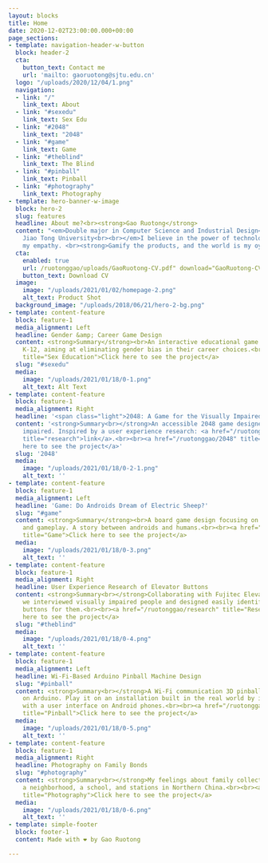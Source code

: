 ```yaml
---
layout: blocks
title: Home
date: 2020-12-02T23:00:00.000+00:00
page_sections:
- template: navigation-header-w-button
  block: header-2
  cta:
    button_text: Contact me
    url: 'mailto: gaoruotong@sjtu.edu.cn'
  logo: "/uploads/2020/12/04/1.png"
  navigation:
  - link: "/"
    link_text: About
  - link: "#sexedu"
    link_text: Sex Edu
  - link: "#2048"
    link_text: "2048"
  - link: "#game"
    link_text: Game
  - link: "#theblind"
    link_text: The Blind
  - link: "#pinball"
    link_text: Pinball
  - link: "#photography"
    link_text: Photography
- template: hero-banner-w-image
  block: hero-2
  slug: features
  headline: About me?<br><strong>Gao Ruotong</strong>
  content: "<em>Double major in Computer Science and Industrial Design<br>Shanghai
    Jiao Tong University<br><br></em>I believe in the power of technology. I cherish
    my empathy. <br><strong>Gamify the products, and the world is my oyster.</strong>"
  cta:
    enabled: true
    url: /ruotonggao/uploads/GaoRuotong-CV.pdf" download="GaoRuotong-CV.pdf
    button_text: Download CV
  image:
    image: "/uploads/2021/01/02/homepage-2.png"
    alt_text: Product Shot
  background_image: "/uploads/2018/06/21/hero-2-bg.png"
- template: content-feature
  block: feature-1
  media_alignment: Left
  headline: Gender &amp; Career Game Design
  content: <strong>Summary</strong><br>An interactive educational game designed for
    K-12, aiming at eliminating gender bias in their career choices.<br><br><a href="/ruotonggao/gender"
    title="Sex Education">Click here to see the project</a>
  slug: "#sexedu"
  media:
    image: "/uploads/2021/01/18/0-1.png"
    alt_text: Alt Text
- template: content-feature
  block: feature-1
  media_alignment: Right
  headline: '<span class="light">2048: A Game for the Visually Impaired</span>'
  content: '<strong>Summary<br></strong>An accessible 2048 game designed for the visually
    impaired. Inspired by a user experience research: <a href="/ruotonggao/#theblind"
    title="research">link</a>.<br><br><a href="/ruotonggao/2048" title="2048">Click
    here to see the project</a>'
  slug: '2048'
  media:
    image: "/uploads/2021/01/18/0-2-1.png"
    alt_text: ''
- template: content-feature
  block: feature-1
  media_alignment: Left
  headline: 'Game: Do Androids Dream of Electric Sheep?'
  slug: "#game"
  content: <strong>Summary</strong><br>A board game design focusing on concept design
    and gameplay. A story between androids and humans.<br><br><a href="https://ifatess.life/ruotonggao/game"
    title="Game">Click here to see the project</a>
  media:
    image: "/uploads/2021/01/18/0-3.png"
    alt_text: ''
- template: content-feature
  block: feature-1
  media_alignment: Right
  headline: User Experience Research of Elevator Buttons
  content: <strong>Summary<br></strong>Collaborating with Fujitec Elevator Company,
    we interviewed visually impaired people and designed easily identifiable elevator
    buttons for them.<br><br><a href="/ruotonggao/research" title="Research">Click
    here to see the project</a>
  slug: "#theblind"
  media:
    image: "/uploads/2021/01/18/0-4.png"
    alt_text: ''
- template: content-feature
  block: feature-1
  media_alignment: Left
  headline: Wi-Fi-Based Arduino Pinball Machine Design
  slug: "#pinball"
  content: <strong>Summary<br></strong>A Wi-Fi communication 3D pinball game based
    on Arduino. Play it on an installation built in the real world by interacting
    with a user interface on Android phones.<br><br><a href="/ruotonggao/pinball"
    title="Pinball">Click here to see the project</a>
  media:
    image: "/uploads/2021/01/18/0-5.png"
    alt_text: ''
- template: content-feature
  block: feature-1
  media_alignment: Right
  headline: Photography on Family Bonds
  slug: "#photography"
  content: <strong>Summary<br></strong>My feelings about family collected in a market,
    a neighborhood, a school, and stations in Northern China.<br><br><a href="/ruotonggao/photography"
    title="Photography">Click here to see the project</a>
  media:
    image: "/uploads/2021/01/18/0-6.png"
    alt_text: ''
- template: simple-footer
  block: footer-1
  content: Made with ❤︎ by Gao Ruotong

---
```

